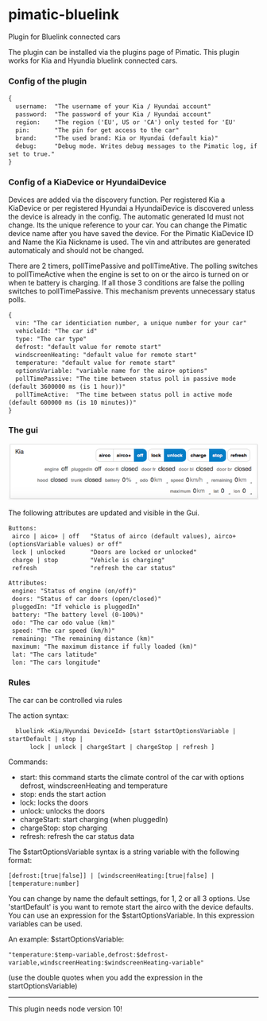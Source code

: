 # pimatic-bluelink
Plugin for Bluelink connected cars

The plugin can be installed via the plugins page of Pimatic.
This plugin works for Kia and Hyundia bluelink connected cars.

### Config of the plugin
```
{
  username:  "The username of your Kia / Hyundai account"
  password:  "The password of your Kia / Hyundai account"
  region:    "The region ('EU', US or 'CA') only tested for 'EU'
  pin:       "The pin for get access to the car"
  brand:     "The used brand: Kia or Hyundai (default kia)"
  debug:     "Debug mode. Writes debug messages to the Pimatic log, if set to true."
}
```

### Config of a KiaDevice or HyundaiDevice

Devices are added via the discovery function. Per registered Kia a KiaDevice or per registered Hyundai a HyundaiDevice is discovered unless the device is already in the config.
The automatic generated Id must not change. Its the unique reference to your car. You can change the Pimatic device name after you have saved the device. For the Pimatic KiaDevice ID and Name the Kia Nickname is used. The vin and attributes are generated automaticaly and should not be changed.

There are 2 timers, pollTimePassive and pollTimeAtive. The polling switches to pollTimeActive when the engine is set to on or the airco is turned on or when te battery is charging. If all those 3 conditions are false the polling switches to pollTimePassive. This mechanism prevents unnecessary status polls.

```
{
  vin: "The car identiciation number, a unique number for your car"
  vehicleId: "The car id"
  type: "The car type"
  defrost: "default value for remote start"
  windscreenHeating: "default value for remote start"
  temperature: "default value for remote start"
  optionsVariable: "variable name for the airo+ options"
  pollTimePassive: "The time between status poll in passive mode (default 3600000 ms (is 1 hour))"
  pollTimeActive:  "The time between status poll in active mode (default 600000 ms (is 10 minutes))"
}
```
### The gui
![](/assets/bluelink.png)

The following attributes are updated and visible in the Gui.

```
Buttons:
 airco | aico+ | off   "Status of airco (default values), airco+ (optionsVariable values) or off"
 lock | unlocked       "Doors are locked or unlocked"
 charge | stop         "Vehicle is charging"
 refresh               "refresh the car status"
```

```
Attributes:
 engine: "Status of engine (on/off)"
 doors: "Status of car doors (open/closed)"
 pluggedIn: "If vehicle is pluggedIn"
 battery: "The battery level (0-100%)"
 odo: "The car odo value (km)"
 speed: "The car speed (km/h)"
 remaining: "The remaining distance (km)"
 maximum: "The maximum distance if fully loaded (km)"
 lat: "The cars latitude"
 lon: "The cars longitude"
```

### Rules

The car can be controlled via rules

The action syntax:
```
  bluelink <Kia/Hyundai DeviceId> [start $startOptionsVariable | startDefault | stop |
      lock | unlock | chargeStart | chargeStop | refresh ]
```
Commands:
- start: this command starts the climate control of the car with options defrost, windscreenHeating and temperature
- stop: ends the start action
- lock: locks the doors
- unlock: unlocks the doors
- chargeStart: start charging (when pluggedIn)
- chargeStop: stop charging
- refresh: refresh the car status data

The $startOptionsVariable syntax is a string variable with the following format:
```
[defrost:[true|false]] | [windscreenHeating:[true|false] | [temperature:number]
```
You can change by name the default settings, for 1, 2 or all 3 options.
Use 'startDefault' is you want to remote start the airco with the device defaults.
You can use an expression for the $startOptionsVariable. In this expression variables can be used.

An example: $startOptionsVariable: 
```
"temperature:$temp-variable,defrost:$defrost-variable,windscreenHeating:$windscreenHeating-variable"
```
(use the double quotes when you add the expression in the startOptionsVariable)


----
This plugin needs node version 10!
